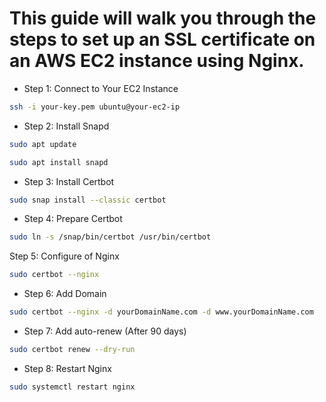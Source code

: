 # This guide will walk you through the steps to set up an SSL certificate on an AWS EC2 instance using Nginx.

- Step 1: Connect to Your EC2 Instance

```bash
ssh -i your-key.pem ubuntu@your-ec2-ip
```

-  Step 2: Install Snapd

```bash
sudo apt update
```

```bash
sudo apt install snapd
```

- Step 3: Install Certbot

```bash
sudo snap install --classic certbot
```

- Step 4: Prepare Certbot

```bash
sudo ln -s /snap/bin/certbot /usr/bin/certbot
```

Step 5: Configure of Nginx

```bash
sudo certbot --nginx 
```

- Step 6: Add Domain

```bash
sudo certbot --nginx -d yourDomainName.com -d www.yourDomainName.com
```

- Step 7: Add auto-renew (After 90 days)

```bash
sudo certbot renew --dry-run
```

- Step 8: Restart Nginx

```bash
sudo systemctl restart nginx
```